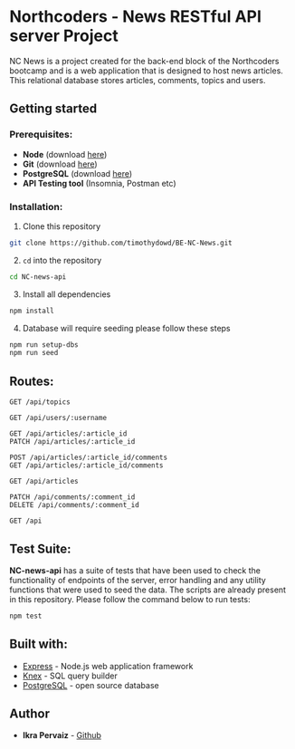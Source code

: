 # Northcoders - News RESTful API server Project

NC News is a project created for the back-end block of the Northcoders bootcamp and is a web application that is designed to host news articles. This relational database stores articles, comments, topics and users.

## Getting started

### Prerequisites:

- **Node** (download [here](https://nodejs.org/en/))
- **Git** (download [here](https://git-scm.com/book/en/v2/Getting-Started-Installing-Git))
- **PostgreSQL** (download [here](https://www.postgresql.org/download/))
- **API Testing tool** (Insomnia, Postman etc)

### Installation:

1. Clone this repository

```bash
git clone https://github.com/timothydowd/BE-NC-News.git
```

2. `cd` into the repository

```bash
cd NC-news-api
```

3. Install all dependencies

```bash
npm install
```

4. Database will require seeding please follow these steps

```bash
npm run setup-dbs
npm run seed
```

## Routes:

```http
GET /api/topics

GET /api/users/:username

GET /api/articles/:article_id
PATCH /api/articles/:article_id

POST /api/articles/:article_id/comments
GET /api/articles/:article_id/comments

GET /api/articles

PATCH /api/comments/:comment_id
DELETE /api/comments/:comment_id

GET /api
```

## Test Suite:

**NC-news-api** has a suite of tests that have been used to check the functionality of endpoints of the server, error handling and any utility functions that were used to seed the data. The scripts are already present in this repository. Please follow the command below to run tests:

```bash
npm test
```

## Built with:

- [Express](https://expressjs.com/) - Node.js web application framework
- [Knex](http://knexjs.org/) - SQL query builder
- [PostgreSQL](https://www.postgresql.org/) - open source database

## Author

- **Ikra Pervaiz** - [Github](https://github.com/ikraP)
